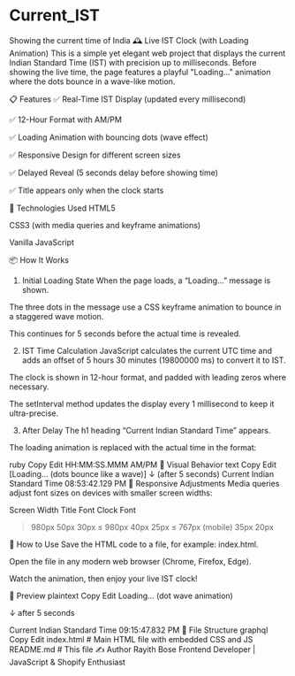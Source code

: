 # Current_IST
Showing the current time of India
🕰️ Live IST Clock (with Loading Animation)
This is a simple yet elegant web project that displays the current Indian Standard Time (IST) with precision up to milliseconds. Before showing the live time, the page features a playful "Loading..." animation where the dots bounce in a wave-like motion.

📋 Features
✅ Real-Time IST Display (updated every millisecond)

✅ 12-Hour Format with AM/PM

✅ Loading Animation with bouncing dots (wave effect)

✅ Responsive Design for different screen sizes

✅ Delayed Reveal (5 seconds delay before showing time)

✅ Title appears only when the clock starts

🔧 Technologies Used
HTML5

CSS3 (with media queries and keyframe animations)

Vanilla JavaScript

📦 How It Works
1. Initial Loading State
When the page loads, a “Loading…” message is shown.

The three dots in the message use a CSS keyframe animation to bounce in a staggered wave motion.

This continues for 5 seconds before the actual time is revealed.

2. IST Time Calculation
JavaScript calculates the current UTC time and adds an offset of 5 hours 30 minutes (19800000 ms) to convert it to IST.

The clock is shown in 12-hour format, and padded with leading zeros where necessary.

The setInterval method updates the display every 1 millisecond to keep it ultra-precise.

3. After Delay
The h1 heading “Current Indian Standard Time” appears.

The loading animation is replaced with the actual time in the format:

ruby
Copy
Edit
HH:MM:SS.MMM AM/PM
🎨 Visual Behavior
text
Copy
Edit
[Loading... (dots bounce like a wave)]
      ↓ (after 5 seconds)
Current Indian Standard Time
08:53:42.129 PM
🧪 Responsive Adjustments
Media queries adjust font sizes on devices with smaller screen widths:

Screen Width	Title Font	Clock Font
> 980px	50px	30px
≤ 980px	40px	25px
≤ 767px (mobile)	35px	20px

🚀 How to Use
Save the HTML code to a file, for example: index.html.

Open the file in any modern web browser (Chrome, Firefox, Edge).

Watch the animation, then enjoy your live IST clock!

📸 Preview
plaintext
Copy
Edit
Loading...
(dot wave animation)

↓ after 5 seconds

Current Indian Standard Time
09:15:47.832 PM
📁 File Structure
graphql
Copy
Edit
index.html         # Main HTML file with embedded CSS and JS
README.md          # This file
✍️ Author
Rayith Bose
Frontend Developer | JavaScript & Shopify Enthusiast